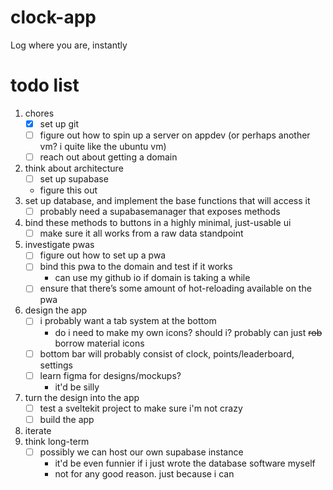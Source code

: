 # clock-app
Log where you are, instantly


# todo list
1. chores
	- [x] set up git
	- [ ] figure out how to spin up a server on appdev (or perhaps another vm? i quite like the ubuntu vm)
	- [ ] reach out about getting a domain
2. think about architecture
	- [ ] set up supabase
	- figure this out
3. set up database, and implement the base functions that will access it
	- [ ] probably need a supabasemanager that exposes methods
4. bind these methods to buttons in a highly minimal, just-usable ui
	- [ ] make sure it all works from a raw data standpoint
5. investigate pwas
	- [ ] figure out how to set up a pwa
	- [ ] bind this pwa to the domain and test if it works
		- can use my github io if domain is taking a while
	- [ ] ensure that there’s some amount of hot-reloading available on the pwa
6. design the app
	- [ ] i probably want a tab system at the bottom
		- do i need to make my own icons? should i? probably can just ~~rob~~ borrow material icons
	- [ ] bottom bar will probably consist of clock, points/leaderboard, settings
	- [ ] learn figma for designs/mockups?
		- it'd be silly
7. turn the design into the app
	- [ ] test a sveltekit project to make sure i'm not crazy
	- [ ] build the app
8. iterate
9. think long-term
	- [ ] possibly we can host our own supabase instance
		- it'd be even funnier if i just wrote the database software myself
		- not for any good reason. just because i can
